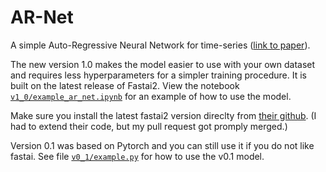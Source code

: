 # AR-Net
A simple Auto-Regressive Neural Network for time-series ([link to paper](https://arxiv.org/abs/1911.12436)).

The new version 1.0 makes the model easier to use with your own dataset and requires less hyperparameters for a simpler training procedure. It is built on the latest release of Fastai2. View the notebook [`v1_0/example_ar_net.ipynb`](v1_0/example_ar_net.ipynb) for an example of how to use the model.

Make sure you install the latest fastai2 version direclty from [their github](https://github.com/fastai/fastai2#installing). (I had to extend their code, but my pull request got promply merged.)

Version 0.1 was based on Pytorch and you can still use it if you do not like fastai. See file [`v0_1/example.py`](v0_1/example.py) for how to use the v0.1 model.
